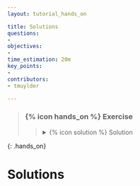 ```yaml
---
layout: tutorial_hands_on

title: Solutions
questions:
- 
objectives:
- 
time_estimation: 20m
key_points:
- 
contributors:
- tmuylder

---
```





> ### {% icon hands_on %} Exercise 
>
> 
> 
>    > <details markdown="1">
>    > <summary>{% icon solution %} Solution
>    > </summary>
>    >
>    >  ```python
>    >  
>    >  ```
>    > </details>
>
{: .hands_on}

# Solutions

